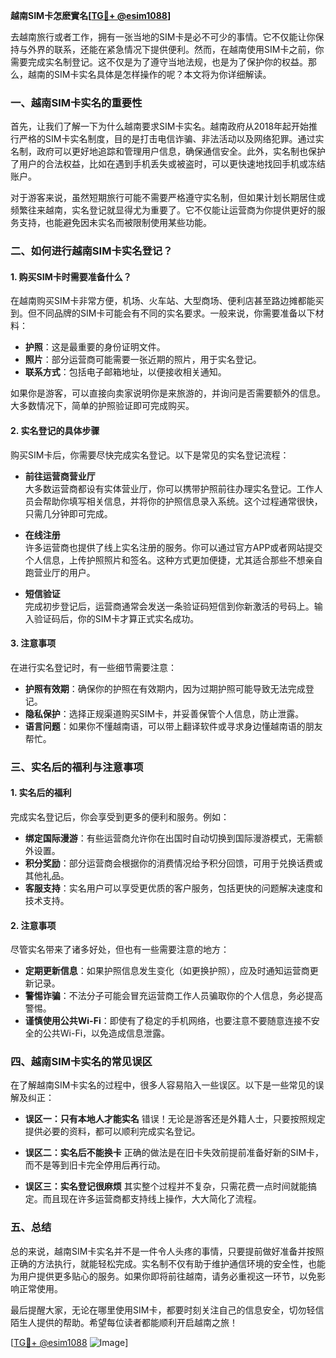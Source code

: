 **越南SIM卡怎麽實名[[TG💪+ @esim1088](https://t.me/s/esim1088)]**

去越南旅行或者工作，拥有一张当地的SIM卡是必不可少的事情。它不仅能让你保持与外界的联系，还能在紧急情况下提供便利。然而，在越南使用SIM卡之前，你需要完成实名制登记。这不仅是为了遵守当地法规，也是为了保护你的权益。那么，越南的SIM卡实名具体是怎样操作的呢？本文将为你详细解读。

### 一、越南SIM卡实名的重要性

首先，让我们了解一下为什么越南要求SIM卡实名。越南政府从2018年起开始推行严格的SIM卡实名制度，目的是打击电信诈骗、非法活动以及网络犯罪。通过实名制，政府可以更好地追踪和管理用户信息，确保通信安全。此外，实名制也保护了用户的合法权益，比如在遇到手机丢失或被盗时，可以更快速地找回手机或冻结账户。

对于游客来说，虽然短期旅行可能不需要严格遵守实名制，但如果计划长期居住或频繁往来越南，实名登记就显得尤为重要了。它不仅能让运营商为你提供更好的服务支持，也能避免因未实名而被限制使用某些功能。

### 二、如何进行越南SIM卡实名登记？

#### 1. 购买SIM卡时需要准备什么？
在越南购买SIM卡非常方便，机场、火车站、大型商场、便利店甚至路边摊都能买到。但不同品牌的SIM卡可能会有不同的实名要求。一般来说，你需要准备以下材料：

- **护照**：这是最重要的身份证明文件。
- **照片**：部分运营商可能需要一张近期的照片，用于实名登记。
- **联系方式**：包括电子邮箱地址，以便接收相关通知。

如果你是游客，可以直接向卖家说明你是来旅游的，并询问是否需要额外的信息。大多数情况下，简单的护照验证即可完成购买。

#### 2. 实名登记的具体步骤
购买SIM卡后，你需要尽快完成实名登记。以下是常见的实名登记流程：

- **前往运营商营业厅**  
  大多数运营商都设有实体营业厅，你可以携带护照前往办理实名登记。工作人员会帮助你填写相关信息，并将你的护照信息录入系统。这个过程通常很快，只需几分钟即可完成。

- **在线注册**  
  许多运营商也提供了线上实名注册的服务。你可以通过官方APP或者网站提交个人信息，上传护照照片和签名。这种方式更加便捷，尤其适合那些不想亲自跑营业厅的用户。

- **短信验证**  
  完成初步登记后，运营商通常会发送一条验证码短信到你新激活的号码上。输入验证码后，你的SIM卡才算正式实名成功。

#### 3. 注意事项
在进行实名登记时，有一些细节需要注意：

- **护照有效期**：确保你的护照在有效期内，因为过期护照可能导致无法完成登记。
- **隐私保护**：选择正规渠道购买SIM卡，并妥善保管个人信息，防止泄露。
- **语言问题**：如果你不懂越南语，可以带上翻译软件或寻求身边懂越南语的朋友帮忙。

### 三、实名后的福利与注意事项

#### 1. 实名后的福利
完成实名登记后，你会享受到更多的便利和服务。例如：

- **绑定国际漫游**：有些运营商允许你在出国时自动切换到国际漫游模式，无需额外设置。
- **积分奖励**：部分运营商会根据你的消费情况给予积分回馈，可用于兑换话费或其他礼品。
- **客服支持**：实名用户可以享受更优质的客户服务，包括更快的问题解决速度和技术支持。

#### 2. 注意事项
尽管实名带来了诸多好处，但也有一些需要注意的地方：

- **定期更新信息**：如果护照信息发生变化（如更换护照），应及时通知运营商更新记录。
- **警惕诈骗**：不法分子可能会冒充运营商工作人员骗取你的个人信息，务必提高警惕。
- **谨慎使用公共Wi-Fi**：即使有了稳定的手机网络，也要注意不要随意连接不安全的公共Wi-Fi，以免造成信息泄露。

### 四、越南SIM卡实名的常见误区

在了解越南SIM卡实名的过程中，很多人容易陷入一些误区。以下是一些常见的误解及纠正：

- **误区一：只有本地人才能实名**
  错误！无论是游客还是外籍人士，只要按照规定提供必要的资料，都可以顺利完成实名登记。

- **误区二：实名后不能换卡**
  正确的做法是在旧卡失效前提前准备好新的SIM卡，而不是等到旧卡完全停用后再行动。

- **误区三：实名登记很麻烦**
  其实整个过程并不复杂，只需花费一点时间就能搞定。而且现在许多运营商都支持线上操作，大大简化了流程。

### 五、总结

总的来说，越南SIM卡实名并不是一件令人头疼的事情，只要提前做好准备并按照正确的方法执行，就能轻松完成。实名制不仅有助于维护通信环境的安全性，也能为用户提供更多贴心的服务。如果你即将前往越南，请务必重视这一环节，以免影响正常使用。

最后提醒大家，无论在哪里使用SIM卡，都要时刻关注自己的信息安全，切勿轻信陌生人提供的帮助。希望每位读者都能顺利开启越南之旅！

[[TG💪+ @esim1088](https://t.me/s/esim1088) ![Image](https://i.postimg.cc/4NQfJmqS/Snipaste-2025-05-13-00-14-12.png)]
